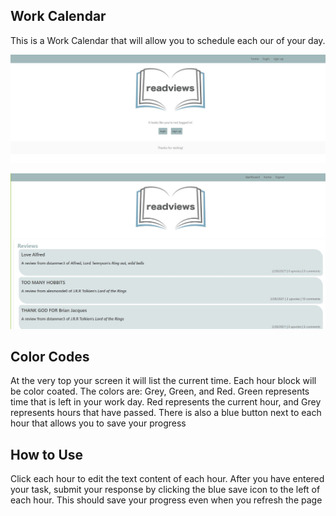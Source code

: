 Work Calendar
-------------------------------------------------------------------------------
This is a Work Calendar that will allow you to schedule each our of your day. 

![Screen Shot 1 login](https://github.com/quaylas/readviews/blob/main/public/assets/images/screenshot2.JPG)

![Screen Shot2 account](https://github.com/quaylas/readviews/blob/main/public/assets/images/screenshot1.JPG)


Color Codes 
-------------
At the very top your screen it will list the current time. Each hour block will be color coated.
The colors are: Grey, Green, and Red. Green represents time that is left in your work day. Red represents the current hour, and Grey represents hours that have passed. There is also a blue button next to each hour that allows you to save your progress 

How to Use
------------
 Click each hour to edit the text content of each hour. After you have entered your task, submit your response by clicking the blue save icon to the left of each hour. This should save your progress even when you refresh the page 
